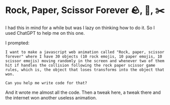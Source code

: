 # Rock, Paper, Scissor Forever 🪨, 📝, ✂️

I had this in mind for a while but was I lazy on thinking how to do it. So I used ChatGPT to help me on this one.

I prompted:

```
I want to make a javascript web animation called "Rock, paper, scissor forever" where I have 30 objects (10 rock emojis, 10 paper emojis, 10 scissor emojis) moving randomly in the screen and whenever two of them hit if handles the collision following the rock paper scissor game rules, which is, the object that loses transforms into the object that won.

Can you help me write code for that?
```

And it wrote me almost all the code. Then a tweak here, a tweak there and the internet won another useless animation.
